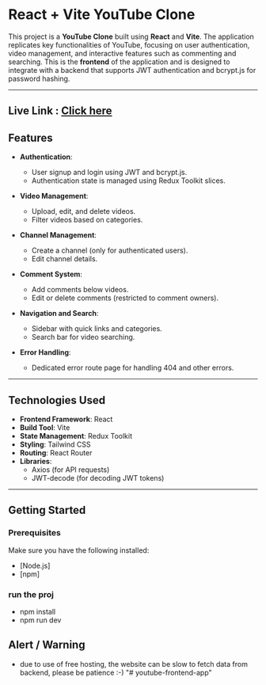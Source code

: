 # React + Vite YouTube Clone

This project is a **YouTube Clone** built using **React** and **Vite**. The application replicates key functionalities of YouTube, focusing on user authentication, video management, and interactive features such as commenting and searching. This is the **frontend** of the application and is designed to integrate with a backend that supports JWT authentication and bcrypt.js for password hashing.

---

## Live Link : [Click here](https://youtubecloneproj.netlify.app/)

## Features

- **Authentication**:

  - User signup and login using JWT and bcrypt.js.
  - Authentication state is managed using Redux Toolkit slices.

- **Video Management**:

  - Upload, edit, and delete videos.
  - Filter videos based on categories.

- **Channel Management**:

  - Create a channel (only for authenticated users).
  - Edit channel details.

- **Comment System**:

  - Add comments below videos.
  - Edit or delete comments (restricted to comment owners).

- **Navigation and Search**:

  - Sidebar with quick links and categories.
  - Search bar for video searching.

- **Error Handling**:
  - Dedicated error route page for handling 404 and other errors.

---

## Technologies Used

- **Frontend Framework**: React
- **Build Tool**: Vite
- **State Management**: Redux Toolkit
- **Styling**: Tailwind CSS
- **Routing**: React Router
- **Libraries**:
  - Axios (for API requests)
  - JWT-decode (for decoding JWT tokens)

---

## Getting Started

### Prerequisites

Make sure you have the following installed:

- [Node.js]
- [npm]

### run the proj

- npm install
- npm run dev

## Alert / Warning

- due to use of free hosting,
  the website can be slow to fetch data from backend,
  please be patience :-)
"# youtube-frontend-app" 
